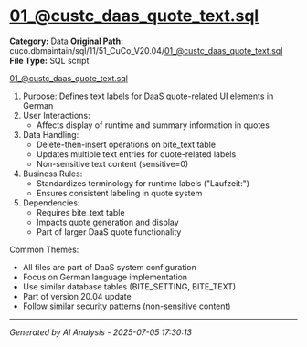 # 01_@custc_daas_quote_text.sql

**Category:** Data
**Original Path:** cuco.dbmaintain/sql/11/51_CuCo_V20.04/01_@custc_daas_quote_text.sql
**File Type:** SQL script

01_@custc_daas_quote_text.sql
1. Purpose: Defines text labels for DaaS quote-related UI elements in German
2. User Interactions:
   - Affects display of runtime and summary information in quotes
3. Data Handling:
   - Delete-then-insert operations on bite_text table
   - Updates multiple text entries for quote-related labels
   - Non-sensitive text content (sensitive=0)
4. Business Rules:
   - Standardizes terminology for runtime labels ("Laufzeit:")
   - Ensures consistent labeling in quote system
5. Dependencies:
   - Requires bite_text table
   - Impacts quote generation and display
   - Part of larger DaaS quote functionality

Common Themes:
- All files are part of DaaS system configuration
- Focus on German language implementation
- Use similar database tables (BITE_SETTING, BITE_TEXT)
- Part of version 20.04 update
- Follow similar security patterns (non-sensitive content)

---
*Generated by AI Analysis - 2025-07-05 17:30:13*
